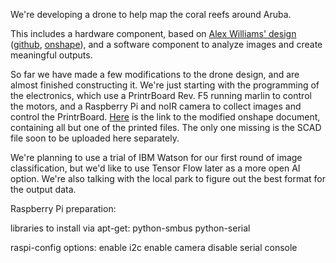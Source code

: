 We're developing a drone to help map the coral reefs around Aruba.

This includes a hardware component, based on [Alex Williams' design](https://hackaday.io/project/20458-open-source-underwater-glider) ([github](https://github.com/alex-williams-2150/underwater-glider), [onshape](https://cad.onshape.com/documents/23c169f94c57ba9867aa3c3f/w/62170f6efac11f679de9c4fe/e/8302463fee19e14abe453dcc)), and a software component to analyze images and create meaningful outputs.

So far we have made a few modifications to the drone design, and are almost finished constructing it. We're just starting with the programming of the electronics, which use a PrintrBoard Rev. F5 running marlin to control the motors, and a Raspberry Pi and noIR camera to collect images and control the PrintrBoard. [Here](https://cad.onshape.com/documents/ce8cabb952959788f72162f0/w/012f00113c8357c5636e2f60) is the link to the modified onshape document, containing all but one of the printed files. The only one missing is the SCAD file soon to be uploaded here separately.

We're planning to use a trial of IBM Watson for our first round of image classification, but we'd like to use Tensor Flow later as a more open AI option. We're also talking with the local park to figure out the best format for the output data.

Raspberry Pi preparation:

libraries to install via apt-get:
python-smbus python-serial

raspi-config options:
enable i2c
enable camera
disable serial console